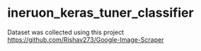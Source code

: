 # ineruon_keras_tuner_classifier

Dataset was collected using this project
https://github.com/Rishav273/Google-Image-Scraper
